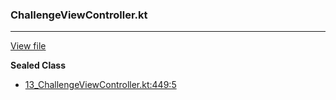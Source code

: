 ### ChallengeViewController.kt
---
[View file](../../precision_analyzed/13_ChallengeViewController.kt)

**Sealed Class**

 - [13_ChallengeViewController.kt:449:5](../../precision_analyzed/13_ChallengeViewController.kt#L449)
